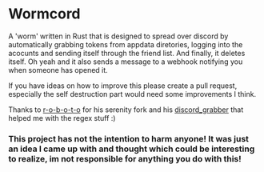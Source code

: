 # Wormcord
A 'worm' written in Rust that is designed to spread over discord by automatically grabbing tokens from appdata diretories, logging into the acocunts and sending itself through the friend list. And finally, it deletes itself. Oh yeah and it also sends a message to a webhook notifying you when someone has opened it.

If you have ideas on how to improve this please create a pull request, especially the self destruction part would need some improvements I think.

Thanks to [r-o-b-o-t-o](https://github.com/r-o-b-o-t-o) for his serenity fork and his [discord_grabber](https://github.com/heavenly/discord_grabber) that helped me with the regex stuff :)

### This project has not the intention to harm anyone! It was just an idea I came up with and thought which could be interesting to realize, im not responsible for anything you do with this!
